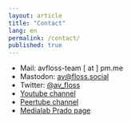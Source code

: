 ```yaml
---
layout: article
title: "Contact"
lang: en
permalink: /contact/
published: true
---
```

- Mail: avfloss-team [ at ] pm.me
- Mastodon: <a rel="me" href="https://floss.social/@av">av@floss.social</a>
- Twitter: [@av_floss](https://twitter.com/av_floss)
- [Youtube channel](https://www.youtube.com/channel/UC1sZzgbNb_cndz1iatuHfzQ)
- [Peertube channel](https://peertube.social/accounts/avfloss/video-channels)
- [Medialab Prado page](https://www.medialab-prado.es/actividades/avfloss)

